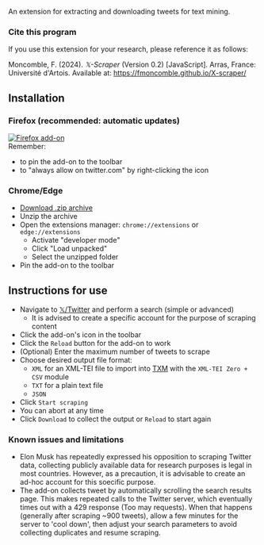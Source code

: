 An extension for extracting and downloading tweets for text mining.  
  
### Cite this program
If you use this extension for your research, please reference it as follows:  
  
Moncomble, F. (2024). *𝕏-Scraper* (Version 0.2) [JavaScript]. Arras, France: Université d'Artois. Available at: https://fmoncomble.github.io/X-scraper/


## Installation
### Firefox (recommended: automatic updates)
[![Firefox add-on](https://github.com/fmoncomble/Figaro_extractor/assets/59739627/e4df008e-1aac-46be-a216-e6304a65ba97)](https://github.com/fmoncomble/X-scraper/releases/latest/download/x-scraper.xpi)  
Remember:
- to pin the add-on to the toolbar
- to "always allow on twitter.com" by right-clicking the icon

### Chrome/Edge
- [Download .zip archive](https://github.com/fmoncomble/X-scraper/releases/latest/download/x-scraper.zip)
- Unzip the archive
- Open the extensions manager: `chrome://extensions` or `edge://extensions`
  - Activate "developer mode"
  - Click "Load unpacked"
  - Select the unzipped folder
- Pin the add-on to the toolbar
 
## Instructions for use
- Navigate to [𝕏/Twitter](https://twitter.com/search-advanced) and perform a search (simple or advanced)
    - It is advised to create a specific account for the purpose of scraping content
- Click the add-on's icon in the toolbar
- Click the `Reload` button for the add-on to work
- (Optional) Enter the maximum number of tweets to scrape
- Choose desired output file format:
    - `XML` for an XML-TEI file to import into [TXM](https://txm.gitpages.huma-num.fr/textometrie/) with the `XML-TEI Zero + CSV` module
    - `TXT` for a plain text file
    - `JSON`
- Click `Start scraping`
- You can abort at any time
- Click `Download` to collect the output or `Reload` to start again 

### Known issues and limitations
- Elon Musk has repeatedly expressed his opposition to scraping Twitter data, collecting publicly available data for research purposes is legal in most countries. However, as a precaution, it is advisable to create an ad-hoc account for this soecific purpose. 
- The add-on collects tweet by automatically scrolling the search results page. This makes repeated calls to the Twitter server, which eventually times out with a 429 response (Too may requests). When that happens (generally after scraping ~900 tweets), allow a few minutes for the server to 'cool down', then adjust your search parameters to avoid collecting duplicates and resume scraping. 